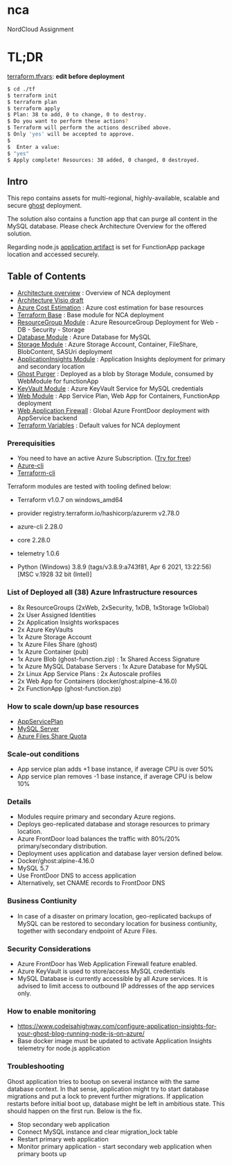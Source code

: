 # nca
NordCloud Assignment

# TL;DR
[terraform.tfvars](./tf/terraform.tfvars): **edit before deployment**
```bash
$ cd ./tf
$ terraform init
$ terraform plan
$ terraform apply
$ Plan: 38 to add, 0 to change, 0 to destroy.
$ Do you want to perform these actions?
$ Terraform will perform the actions described above.
$ Only 'yes' will be accepted to approve.
$
$  Enter a value:
$ "yes"
$ Apply complete! Resources: 38 added, 0 changed, 0 destroyed.
```

## Intro
This repo contains assets for multi-regional, highly-available, scalable and secure [ghost](https://docs.ghost.org) deployment.

The solution also contains a function app that can purge all content in the MySQL database. Please check Architecture Overview for the offered solution.

Regarding node.js [application artifact](./tf/storage/artifacts) is set for FunctionApp package location and accessed securely.

## Table of Contents
- [Architecture overview](./NCA-HA-Architecture.pdf) : Overview of NCA deployment
- [Architecture Visio draft](./NCA-HA.vsdx)
- [Azure Cost Estimation](./NCA-HA-ExportedEstimate.xlsx) : Azure cost estimation for base resources
- [Terraform Base](./tf/main.tf) : Base module for NCA deployment
- [ResourceGroup Module](./tf/rg/) : Azure ResourceGroup Deployment for Web - DB - Security - Storage
- [Database Module](./tf/db/) : Azure Database for MySQL
- [Storage Module](./tf/storage/) : Azure Storage Account, Container, FileShare, BlobContent, SASUri deployment
- [ApplicationInsights Module](./tf/ai/) : Application Insights deployment for primary and secondary location
- [Ghost Purger](./tf/storage/artifacts/) : Deployed as a blob by Storage Module, consumed by WebModule for functionApp
- [KeyVault Module](./tf/vault/) : Azure KeyVault Service for MySQL credentials
- [Web Module](./tf/web/) : App Service Plan, Web App for Containers, FunctionApp deployment
- [Web Application Firewall](./tf/waf/) : Global Azure FrontDoor deployment with AppService backend
- [Terraform Variables](./tf/terraform.tfvars) : Default values for NCA deployment

### Prerequisities
- You need to have an active Azure Subscription. ([Try for free](https://azure.microsoft.com/en-us/free/))
- [Azure-cli](https://docs.microsoft.com/en-us/cli/azure/install-azure-cli)
- [Terraform-cli](https://www.terraform.io/docs/cli/index.html)


Terraform modules are tested with tooling defined below:
- Terraform v1.0.7 on windows_amd64
-  provider registry.terraform.io/hashicorp/azurerm v2.78.0

- azure-cli                         2.28.0
- core                              2.28.0
- telemetry                          1.0.6
- Python (Windows) 3.8.9 (tags/v3.8.9:a743f81, Apr  6 2021, 13:22:56) [MSC v.1928 32 bit (Intel)]

### List of Deployed all (38) Azure Infrastructure resources
- 8x ResourceGroups (2xWeb, 2xSecurity, 1xDB, 1xStorage 1xGlobal)
- 2x User Assigned Identities
- 2x Application Insights workspaces
- 2x Azure KeyVaults
- 1x Azure Storage Account
- 1x Azure Files Share (ghost)
- 1x Azure Container (pub)
- 1x Azure Blob (ghost-function.zip) : 1x Shared Access Signature
- 1x Azure MySQL Database Servers : 1x Azure Database for MySQL
- 2x Linux App Service Plans : 2x Autoscale profiles
- 2x Web App for Containers (docker/ghost:alpine-4.16.0)
- 2x FunctionApp (ghost-function.zip)

### How to scale down/up base resources
- [AppServicePlan](./tf/web/main.tf#L19)
- [MySQL Server](./tf/db/main.tf#L17)
- [Azure Files Share Quota](./tf/storage/main.tf#L27)
### Scale-out conditions
- App service plan adds +1 base instance, if average CPU is over 50%
- App service plan removes -1 base instance, if average CPU is below 10%


### Details
- Modules require primary and secondary Azure regions.
- Deploys geo-replicated database and storage resources to primary location.
- Azure FrontDoor load balances the traffic with 80%/20% primary/secondary distribution.
- Deployment uses application and database layer version defined below.
 - Docker/ghost:alpine-4.16.0
 - MySQL 5.7
- Use FrontDoor DNS to access application
- Alternatively, set CNAME records to FrontDoor DNS

### Business Contiunity
- In case of a disaster on primary location, geo-replicated backups of MySQL can be restored to secondary location for business contiunity, together with secondary endpoint of Azure Files.

### Security Considerations
- Azure FrontDoor has Web Application Firewall feature enabled.
- Azure KeyVault is used to store/access MySQL credentials
- MySQL Database is currently accessible by all Azure services. It is advised to limit access to outbound IP addresses of the app services only.

### How to enable monitoring
- https://www.codeisahighway.com/configure-application-insights-for-your-ghost-blog-running-node-js-on-azure/
- Base docker image must be updated to activate Application Insights telemetry for node.js application

### Troubleshooting
Ghost application tries to bootup on several instance with the same database context. In that sense, application might try to start database migrations and put a lock to prevent further migrations. If application restarts before initial boot up, database might be left in ambitious state.
This should happen on the first run. Below is the fix.
- Stop secondary web application
- Connect MySQL instance and clear migration_lock table
- Restart primary web application
- Monitor primary application - start secondary web application when primary boots up
